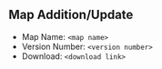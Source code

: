 ## Map Addition/Update

- Map Name: `<map name>`
- Version Number: `<version number>`
- Download: `<download link>`
